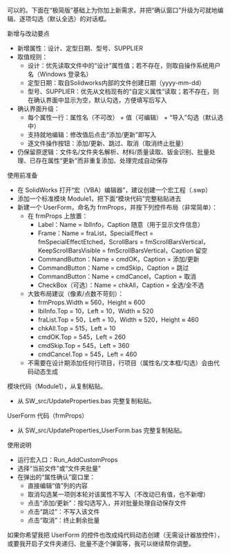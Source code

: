 可以的。下面在“极简版”基础上为你加上新需求，并把“确认窗口”升级为可就地编辑、逐项勾选（默认全选）的对话框。

新增与改动要点
- 新增属性：设计、定型日期、型号、SUPPLIER
- 取值规则：
  - 设计：优先读取文件中的“设计”属性值；若不存在，则取自操作系统用户名（Windows 登录名）
  - 定型日期：取自Solidworks内部的文件创建日期（yyyy-mm-dd）
  - 型号、SUPPLIER：优先从文档现有的“自定义属性”读取；若不存在，则在确认界面中显示为空，默认勾选，方便填写后写入
- 确认界面升级：
  - 每个属性一行：属性名（不可改） + 值（可编辑） + “导入”勾选（默认选中）
  - 支持就地编辑：修改值后点击“添加/更新”即写入
  - 逐文件操作按钮：添加/更新、跳过、取消（取消终止批量）
- 仍保留原逻辑：文件名/文件夹名解析、材料/质量读取、钣金识别、批量处理、已存在属性“更新”而非重复添加、处理完成自动保存

使用前准备
- 在 SolidWorks 打开“宏（VBA）编辑器”，建议创建一个宏工程（.swp）
- 添加一个标准模块 Module1，把下面“模块代码”完整粘贴进去
- 新建一个 UserForm，命名为 frmProps，并按下列控件布局（非常简单）：
  - 在 frmProps 上放置：
    - Label：Name = lblInfo，Caption 随意（用于显示文件信息）
    - Frame：Name = fraList，SpecialEffect = fmSpecialEffectEtched，ScrollBars = fmScrollBarsVertical，KeepScrollBarsVisible = fmScrollBarsVertical，Caption 留空
    - CommandButton：Name = cmdOK，Caption = 添加/更新
    - CommandButton：Name = cmdSkip，Caption = 跳过
    - CommandButton：Name = cmdCancel，Caption = 取消
    - CheckBox（可选）：Name = chkAll，Caption = 全选/全不选
  - 大致布局建议（像素/点数不苛刻）：  
    - frmProps.Width ≈ 560，Height ≈ 600  
    - lblInfo.Top = 10，Left = 10，Width ≈ 520  
    - fraList.Top = 50，Left = 10，Width ≈ 520，Height ≈ 460  
    - chkAll.Top = 515，Left = 10  
    - cmdOK.Top = 545，Left = 260  
    - cmdSkip.Top = 545，Left = 360  
    - cmdCancel.Top = 545，Left = 460  
  - 不需要在设计期添加任何行项目，行项目（属性名/文本框/勾选）会由代码动态生成

模块代码（Module1），从复制粘贴。
- 从 SW_src/UpdateProperties.bas 完整复制粘贴。

UserForm 代码（frmProps）
- 从 SW_src/UpdateProperties_UserForm.bas 完整复制粘贴。

使用说明
- 运行宏入口：Run_AddCustomProps
- 选择“当前文件”或“文件夹批量”
- 在弹出的“属性确认”窗口里：
  - 直接编辑“值”列的内容
  - 取消勾选某一项则本轮对该属性不写入（不改动已有值，也不新增）
  - 点击“添加/更新”：按勾选写入，并对批量处理自动保存文件
  - 点击“跳过”：不写入该文件
  - 点击“取消”：终止剩余批量

如果你希望我把 UserForm 的控件也改成纯代码动态创建（无需设计器放控件），或要我开启子文件夹递归、批量不逐个弹窗等，我可以继续帮你调整。